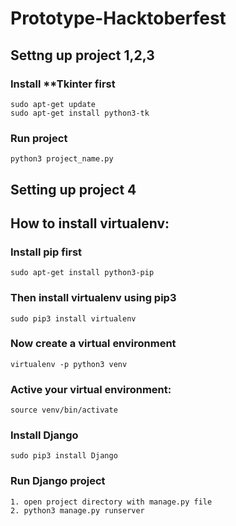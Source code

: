 # Prototype-Hacktoberfest

## Settng up project 1,2,3

### Install **Tkinter first
    sudo apt-get update
    sudo apt-get install python3-tk
    
### Run project 
    python3 project_name.py
    
## Setting up project 4

## How to install virtualenv:

### Install **pip** first

    sudo apt-get install python3-pip

### Then install **virtualenv** using pip3

    sudo pip3 install virtualenv 

### Now create a virtual environment 

    virtualenv -p python3 venv 
  
### Active your virtual environment:    
    
    source venv/bin/activate
    
### Install Django
    sudo pip3 install Django
    
### Run Django project
    1. open project directory with manage.py file
    2. python3 manage.py runserver
